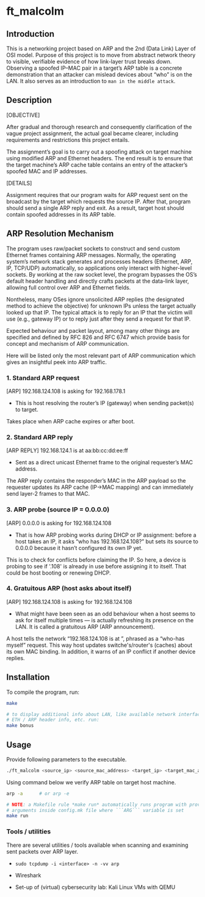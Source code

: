 # ft_malcolm

## Introduction

This is a networking project based on ARP and the 2nd (Data Link) Layer of OSI
model. Purpose of this project is to move from abstract network theory to visible,
verifiable evidence of how link-layer trust breaks down. Observing a spoofed IP–MAC
pair in a target’s ARP table is a concrete demonstration that an attacker can
mislead devices about “who” is on the LAN. It also serves as an introduction to
`man in the middle attack`.

## Description

[OBJECTIVE]

After gradual and thorough research and consequently clarification of the vague
project assignment, the actual goal became clearer, including requirements and
restrictions this project entails.

The assignment’s goal is to carry out a spoofing attack on target machine using
modified ARP and Ethernet headers. The end result is to ensure that the target
machine’s ARP cache table contains an entry of the attacker’s spoofed MAC and IP
addresses.

[DETAILS]

Assignment requires that our program waits for ARP request sent on the broadcast
by the target which requests the source IP. After that, program should send a single
ARP reply and exit. As a result, target host should contain spoofed addresses in
its ARP table.

## ARP Resolution Mechanism

The program uses raw/packet sockets to construct and send custom Ethernet frames
containing ARP messages. Normally, the operating system’s network stack generates
and processes headers (Ethernet, ARP, IP, TCP/UDP) automatically, so applications
only interact with higher-level sockets. By working at the raw socket level, the
program bypasses the OS’s default header handling and directly crafts packets at
the data-link layer, allowing full control over ARP and Ethernet fields.

Nontheless, many OSes ignore unsolicited ARP replies (the designated method to
achieve the objective) for unknown IPs unless the target actually looked up that
IP. The typical attack is to reply for an IP that the victim will use (e.g.,
gateway IP) or to reply just after they send a request for that IP.

Expected behaviour and packet layout, among many other things are specified and
defined by RFC 826 and RFC 6747 which provide basis for concept and mechanism
of ARP communication.

Here will be listed only the most relevant part of ARP communication which
gives an insightful peek into ARP traffic.

### 1. Standard ARP request

[ARP] 192.168.124.108 is asking for 192.168.178.1

* This is host resolving the router’s IP (gateway) when sending packet(s) to target.

Takes place when ARP cache expires or after boot.

### 2. Standard ARP reply

[ARP REPLY] 192.168.124.1 is at aa:bb:cc:dd:ee:ff

* Sent as a direct unicast Ethernet frame to the original requester’s MAC address.

The ARP reply contains the responder’s MAC in the ARP payload so the requester
updates its ARP cache (IP→MAC mapping) and can immediately send layer-2 frames
to that MAC.

### 3. ARP probe (source IP = 0.0.0.0)

[ARP] 0.0.0.0 is asking for 192.168.124.108

* That is how ARP probing works during DHCP or IP assignment: before a host
takes an IP, it asks “who has 192.168.124.108?” but sets its source to 0.0.0.0
because it hasn’t configured its own IP yet.

This is to check for conflicts before claiming the IP. So here, a device is
probing to see if '.108' is already in use before assigning it to itself.
That could be host booting or renewing DHCP.

### 4. Gratuitous ARP (host asks about itself)

[ARP] 192.168.124.108 is asking for 192.168.124.108

* What might have been seen as an odd behaviour when a host seems to ask for
itself multiple times — is actually refreshing its presence on the LAN. It
is called a gratuitous ARP (ARP announcement).

A host tells the network “192.168.124.108 is at <my MAC>”, phrased as a
“who-has myself” request. This way host updates switche's/router's (caches)
about its own MAC binding. In addition, it warns of an IP conflict if another
device replies.


## Installation

To compile the program, run:
```bash
make
```
```bash
# to display additional info about LAN, like available network interfaces,
# ETH / ARP header info, etc. run:
make bonus
```

## Usage

Provide following parameters to the executable.
```bash
./ft_malcolm <source_ip> <source_mac_address> <target_ip> <target_mac_address>
```
Using command below we verify ARP table on target host machine.
```bash
arp -a      # or arp -e
```

```bash
# NOTE: a Makefile rule *make run* automatically runs program with provided
# arguments inside config.mk file where ```ARG``` variable is set 
make run
```

### Tools / utilities

There are several utilities / tools available when scanning and examining sent packets
over ARP layer.

* ```sudo tcpdump -i <interface> -n -vv arp```

* Wireshark

* Set-up of (virtual) cybersecurity lab: Kali Linux VMs with QEMU
